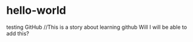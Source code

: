 # hello-world
testing GitHub
//This is a story about learning github
Will I will be able to add this?
